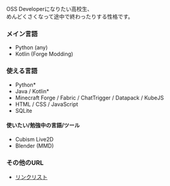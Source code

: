OSS Developerになりたい高校生、 <br />
めんどくさくなって途中で終わったりする性格です。<br/>

### メイン言語
- Python (any)
- Kotlin (Forge Modding)

### 使える言語
- Python*
- Java / Kotlin*
- Minecraft Forge / Fabric / ChatTrigger / Datapack / KubeJS
- HTML / CSS / JavaScript
- SQLite

#### 使いたい/勉強中の言語/ツール
- Cubism Live2D
- Blender (MMD)

### その他のURL
- [リンクリスト](https://luna724.github.io)
